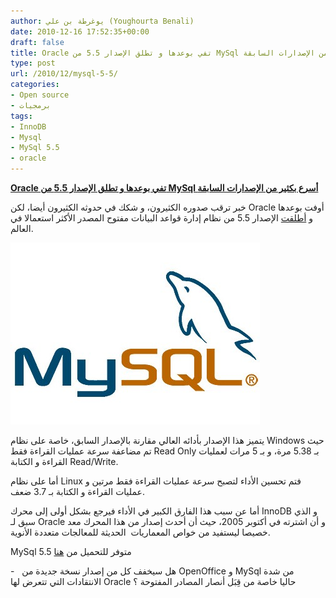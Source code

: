 ```yaml
---
author: يوغرطة بن علي (Youghourta Benali)
date: 2010-12-16 17:52:35+00:00
draft: false
title: Oracle تفي بوعدها و تطلق الإصدار 5.5 من MySql أسرع بكثير من الإصدارات السابقة
type: post
url: /2010/12/mysql-5-5/
categories:
- Open source
- برمجيات
tags:
- InnoDB
- Mysql
- MySql 5.5
- oracle
---
```


[**Oracle تفي بوعدها و تطلق الإصدار 5.5 من MySql أسرع بكثير من الإصدارات السابقة**](https://www.it-scoop.com/2010/12/mysql-5-5/)


خبر ترقب صدوره الكثيرون، و شكك في حدوثه الكثيرون أيضا، لكن Oracle أوفت بوعدها و [أطلقت](http://www.oracle.com/us/corporate/press/195726) الإصدار 5.5 من نظام إدارة قواعد البيانات مفتوح المصدر الأكثر استعمالا في العالم.

[![](MySql-logo.jpg)
](https://www.it-scoop.com/2010/12/mysql-5-5/)

يتميز هذا الإصدار بأدائه العالي مقارنة بالإصدار السابق، خاصة على نظام Windows حيث تم مضاعفة سرعة عمليات القراءة فقط Read Only بـ 5.38 مرة، و بـ 5 مرات لعمليات القراءة و الكتابة Read/Write.

أما على نظام Linux فتم تحسين الأداء لتصبح سرعة عمليات القراءة فقط مرتين و عمليات القراءة و الكتابة بـ 3.7 ضعف.

أما عن سبب هذا الفارق الكبير في الأداء فيرجع بشكل أولى إلى محرك InnoDB و الذي سبق لـ Oracle و أن اشترته في أكتوبر 2005، حيث أن أحدث إصدار من هذا المحرك معد خصيصا ليستفيد من خواص المعماريات  الحديثة للمعالجات متعددة الأنوية.

MySql 5.5 متوفر للتحميل من [هنا](http://www.mysql.com/downloads/)

-   هل سيخفف كل من إصدار نسخة جديدة من OpenOffice و MySql من شدة الانتقادات التي تتعرض لها Oracle حاليا خاصة من قِبَل أنصار المصادر المفتوحة ؟
